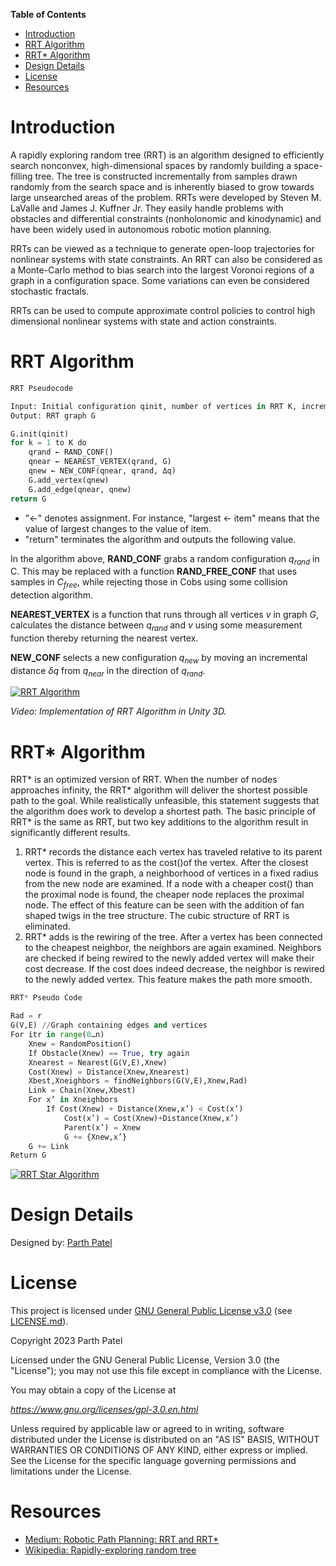 **Table of Contents**

<!-- TOC -->

- [Introduction](#introduction)
- [RRT Algorithm](#rrt-algorithm)
- [RRT* Algorithm](#rrt-algorithm)
- [Design Details](#design-details)
- [License](#license)
- [Resources](#resources)

<!-- /TOC -->

# Introduction
A rapidly exploring random tree (RRT) is an algorithm designed to efficiently search nonconvex, high-dimensional spaces by randomly building a space-filling tree. The tree is constructed incrementally from samples drawn randomly from the search space and is inherently biased to grow towards large unsearched areas of the problem. RRTs were developed by Steven M. LaValle and James J. Kuffner Jr. They easily handle problems with obstacles and differential constraints (nonholonomic and kinodynamic) and have been widely used in autonomous robotic motion planning.

RRTs can be viewed as a technique to generate open-loop trajectories for nonlinear systems with state constraints. An RRT can also be considered as a Monte-Carlo method to bias search into the largest Voronoi regions of a graph in a configuration space. Some variations can even be considered stochastic fractals.

RRTs can be used to compute approximate control policies to control high dimensional nonlinear systems with state and action constraints.

# RRT Algorithm

```py
RRT Pseudocode

Input: Initial configuration qinit, number of vertices in RRT K, incremental distance Δq
Output: RRT graph G

G.init(qinit)
for k = 1 to K do
    qrand ← RAND_CONF()
    qnear ← NEAREST_VERTEX(qrand, G)
    qnew ← NEW_CONF(qnear, qrand, Δq)
    G.add_vertex(qnew)
    G.add_edge(qnear, qnew)
return G
```
- "←" denotes assignment. For instance, "largest ← item" means that the value of largest changes to the value of item.
- "return" terminates the algorithm and outputs the following value.

In the algorithm above, **RAND_CONF** grabs a random configuration $q_{rand}$ in C. This may be replaced with a function **RAND_FREE_CONF** that uses samples in $C_{free}$, while rejecting those in Cobs using some collision detection algorithm.

**NEAREST_VERTEX** is a function that runs through all vertices *v* in graph *G*, calculates the distance between $q_{rand}$ and *v* using some measurement function thereby returning the nearest vertex.

**NEW_CONF** selects a new configuration $q_{new}$ by moving an incremental distance $\delta{q}$ from $q_{near}$ in the direction of $q_{rand}$.

[![RRT Algorithm](https://img.youtube.com/vi/NQdXxTMQ4So/0.jpg)](https://www.youtube.com/watch?v=NQdXxTMQ4So)

*Video: Implementation of RRT Algorithm in Unity 3D.*

# RRT* Algorithm

RRT* is an optimized version of RRT. When the number of nodes approaches infinity, the RRT* algorithm will deliver the shortest possible path to the goal. While realistically unfeasible, this statement suggests that the algorithm does work to develop a shortest path. The basic principle of RRT* is the same as RRT, but two key additions to the algorithm result in significantly different results.

1. RRT* records the distance each vertex has traveled relative to its parent vertex. This is referred to as the cost()of the vertex. After the closest node is found in the graph, a neighborhood of vertices in a fixed radius from the new node are examined. If a node with a cheaper cost() than the proximal node is found, the cheaper node replaces the proximal node. The effect of this feature can be seen with the addition of fan shaped twigs in the tree structure. The cubic structure of RRT is eliminated.
2. RRT* adds is the rewiring of the tree. After a vertex has been connected to the cheapest neighbor, the neighbors are again examined. Neighbors are checked if being rewired to the newly added vertex will make their cost decrease. If the cost does indeed decrease, the neighbor is rewired to the newly added vertex. This feature makes the path more smooth.

```py
RRT* Pseudo Code

Rad = r
G(V,E) //Graph containing edges and vertices
For itr in range(0…n)
    Xnew = RandomPosition()
    If Obstacle(Xnew) == True, try again
    Xnearest = Nearest(G(V,E),Xnew)
    Cost(Xnew) = Distance(Xnew,Xnearest)
    Xbest,Xneighbors = findNeighbors(G(V,E),Xnew,Rad)
    Link = Chain(Xnew,Xbest)
    For x’ in Xneighbors
        If Cost(Xnew) + Distance(Xnew,x’) < Cost(x’)
            Cost(x’) = Cost(Xnew)+Distance(Xnew,x’)
            Parent(x’) = Xnew
            G += {Xnew,x’}
    G += Link 
Return G
```

[![RRT Star Algorithm](https://img.youtube.com/vi/BAnt3JvI_Ww/0.jpg)](https://www.youtube.com/watch?v=BAnt3JvI_Ww)

# Design Details

Designed by: [Parth Patel](mailto:parth.pmech@gmail.com)

# License

This project is licensed under [GNU General Public License v3.0](https://www.gnu.org/licenses/gpl-3.0.en.html) (see [LICENSE.md](LICENSE.md)).

Copyright 2023 Parth Patel

Licensed under the GNU General Public License, Version 3.0 (the "License"); you may not use this file except in compliance with the License.

You may obtain a copy of the License at

_https://www.gnu.org/licenses/gpl-3.0.en.html_

Unless required by applicable law or agreed to in writing, software distributed under the License is distributed on an "AS IS" BASIS, WITHOUT WARRANTIES OR CONDITIONS OF ANY KIND, either express or implied. See the License for the specific language governing permissions and limitations under the License.

# Resources
- [Medium: Robotic Path Planning: RRT and RRT*](https://theclassytim.medium.com/robotic-path-planning-rrt-and-rrt-212319121378)
- [Wikipedia: Rapidly-exploring random tree](https://en.wikipedia.org/wiki/Rapidly-exploring_random_tree)